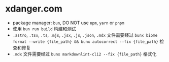 # xdanger.com

- package manager: `bun`, DO NOT use `npm`, `yarn` or `pnpm`
- 使用 `bun run build` 构建和测试
- `.astro`, `.tsx`, `.ts`, `.mjs`, `.jsx`, `.js`, `.json`, `.mdx` 文件需要经过 `bunx biome format --write {file_path} && bunx autocorrect --fix {file_path}` 检查和修复
- `.mdx` 文件需要经过 `bunx markdownlint-cli2 --fix {file_path}` 格式化
